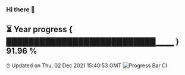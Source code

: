 ### Hi there 👋
⏳ Year progress { ███████████████████████████▁▁▁ } 91.96 %
---
⏰ Updated on Thu, 02 Dec 2021 15:40:53 GMT
![Progress Bar CI](https://github.com/liununu/liununu/workflows/Progress%20Bar%20CI/badge.svg)
